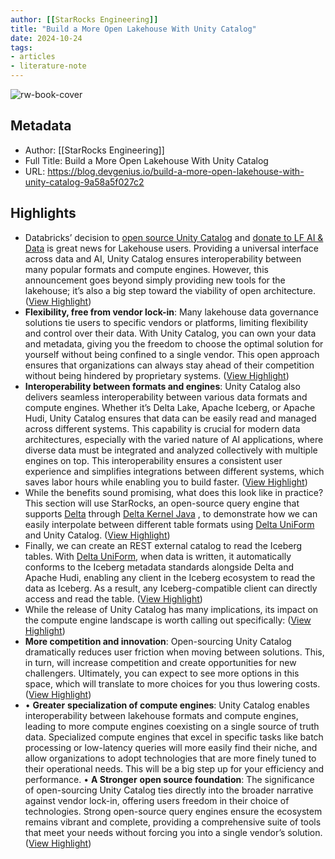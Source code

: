 ```yaml
---
author: [[StarRocks Engineering]]
title: "Build a More Open Lakehouse With Unity Catalog"
date: 2024-10-24
tags: 
- articles
- literature-note
---
```

![rw-book-cover](https://miro.medium.com/v2/da:true/resize:fit:383/0*m-LvDObuCpazUBqw.gif)

## Metadata
- Author: [[StarRocks Engineering]]
- Full Title: Build a More Open Lakehouse With Unity Catalog
- URL: https://blog.devgenius.io/build-a-more-open-lakehouse-with-unity-catalog-9a58a5f027c2

## Highlights
- Databricks’ decision to [open source Unity Catalog](https://www.databricks.com/blog/open-sourcing-unity-catalog) and [donate to LF AI & Data](https://lfaidata.foundation/blog/2024/06/20/welcoming-unity-catalog-to-the-lf-ai-data-foundation-a-milestone-in-open-data-and-ai-governance/) is great news for Lakehouse users. Providing a universal interface across data and AI, Unity Catalog ensures interoperability between many popular formats and compute engines. However, this announcement goes beyond simply providing new tools for the lakehouse; it’s also a big step toward the viability of open architecture. ([View Highlight](https://read.readwise.io/read/01jaxgv3tbe8hawrqqxbk7md4z))
- **Flexibility, free from vendor lock-in**: Many lakehouse data governance solutions tie users to specific vendors or platforms, limiting flexibility and control over their data. With Unity Catalog, you can own your data and metadata, giving you the freedom to choose the optimal solution for yourself without being confined to a single vendor. This open approach ensures that organizations can always stay ahead of their competition without being hindered by proprietary systems. ([View Highlight](https://read.readwise.io/read/01jaxgvbnpz8trv0gbkv40e4ht))
- **Interoperability between formats and engines**: Unity Catalog also delivers seamless interoperability between various data formats and compute engines. Whether it’s Delta Lake, Apache Iceberg, or Apache Hudi, Unity Catalog ensures that data can be easily read and managed across different systems. This capability is crucial for modern data architectures, especially with the varied nature of AI applications, where diverse data must be integrated and analyzed collectively with multiple engines on top. This interoperability ensures a consistent user experience and simplifies integrations between different systems, which saves labor hours while enabling you to build faster. ([View Highlight](https://read.readwise.io/read/01jaxgvn672ykswh5jzq6q9dyz))
- While the benefits sound promising, what does this look like in practice? This section will use StarRocks, an open-source query engine that supports [Delta](https://delta.io/) through [Delta Kernel Java](https://delta.io/blog/delta-kernel/) , to demonstrate how we can easily interpolate between different table formats using [Delta UniForm](https://www.databricks.com/blog/delta-uniform-universal-format-lakehouse-interoperability) and Unity Catalog. ([View Highlight](https://read.readwise.io/read/01jaxgw65v6873js4117g19j6d))
- Finally, we can create an REST external catalog to read the Iceberg tables. With [Delta UniForm](https://www.databricks.com/blog/delta-uniform-universal-format-lakehouse-interoperability), when data is written, it automatically conforms to the Iceberg metadata standards alongside Delta and Apache Hudi, enabling any client in the Iceberg ecosystem to read the data as Iceberg. As a result, any Iceberg-compatible client can directly access and read the table. ([View Highlight](https://read.readwise.io/read/01jaxgwh9mtahg26r9r2nfabqa))
- While the release of Unity Catalog has many implications, its impact on the compute engine landscape is worth calling out specifically: ([View Highlight](https://read.readwise.io/read/01jaxgwqb91k4dnwjd550xvh3e))
- **More competition and innovation**: Open-sourcing Unity Catalog dramatically reduces user friction when moving between solutions. This, in turn, will increase competition and create opportunities for new challengers. Ultimately, you can expect to see more options in this space, which will translate to more choices for you thus lowering costs. ([View Highlight](https://read.readwise.io/read/01jaxgwrzaqttfb8h8ap36q0z2))
- • **Greater** **specialization of compute engines**: Unity Catalog enables interoperability between lakehouse formats and compute engines, leading to more compute engines coexisting on a single source of truth data. Specialized compute engines that excel in specific tasks like batch processing or low-latency queries will more easily find their niche, and allow organizations to adopt technologies that are more finely tuned to their operational needs. This will be a big step up for your efficiency and performance.
  • **A Stronger** **open source foundation**: The significance of open-sourcing Unity Catalog ties directly into the broader narrative against vendor lock-in, offering users freedom in their choice of technologies. Strong open-source query engines ensure the ecosystem remains vibrant and complete, providing a comprehensive suite of tools that meet your needs without forcing you into a single vendor’s solution. ([View Highlight](https://read.readwise.io/read/01jaxgx1m9d33n7r88a2c258nk))
